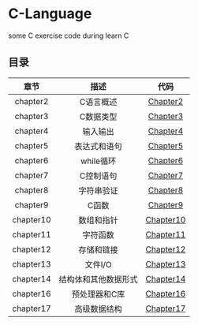 # C-Language
some C exercise code during learn C
## 目录
| 章节 |  描述  |  代码  |
|:------:|:-------:|:----------:|
| chapter2 | C语言概述  | [Chapter2](Chapter2) |
| chapter3 | C数据类型  |  [Chapter3](Chapter3) |
| chapter4 | 输入输出   |  [Chapter4](Chapter4) |
| chapter5 | 表达式和语句|  [Chapter5](Chapter5) |
| chapter6 | while循环  |  [Chapter6](Chapter6) |
| chapter7 | C控制语句  |  [Chapter7](Chapter7) |
| chapter8 | 字符串验证 |  [Chapter8](Chapter8) |
| chapter9 |  C函数     |  [Chapter9](Chapter9) |
| chapter10|  数组和指针|  [Chapter10](Chapter10) |
| chapter11| 字符函数   |  [Chapter11](Chapter11) |
| chapter12| 存储和链接 |  [Chapter12](Chapter12) |
| chapter13|  文件I/O   |  [Chapter13](Chapter13) |
| chapter14| 结构体和其他数据形式| [Chapter14](Chapter14)|
| chapter16| 预处理器和C库| [Chapter16](Chapter16)|
| chapter17| 高级数据结构 | [Chapter17](Chapter17)|